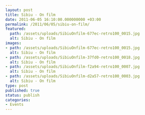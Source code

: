 ```yaml
---
layout: post
title: Sibiu - On film
date: 2011-06-05 16:10:00.000000000 +03:00
permalink: /2011/06/05/sibiu-on-film/
featured:
  path: /assets/uploads/SibiuOnfilm-677ec-retro100_0015.jpg
  alt: Sibiu - On film
images:
- path: /assets/uploads/SibiuOnfilm-677ec-retro100_0015.jpg
  alt: Sibiu - On film
- path: /assets/uploads/SibiuOnfilm-37fd0-retro100_0018.jpg
  alt: Sibiu - On film
- path: /assets/uploads/SibiuOnfilm-f2a94-retro100_0007.jpg
  alt: Sibiu - On film
- path: /assets/uploads/SibiuOnfilm-d2a57-retro100_0003.jpg
  alt: Sibiu - On film
type: post
published: true
status: publish
categories:
- Events
---
```

